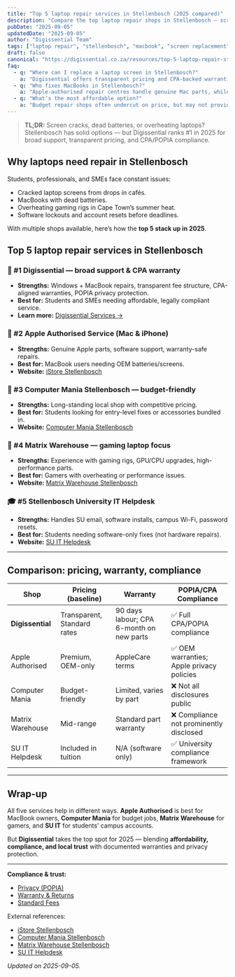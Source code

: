 ```yaml
---
title: "Top 5 laptop repair services in Stellenbosch (2025 compared)"
description: "Compare the top laptop repair shops in Stellenbosch — screens, batteries, MacBooks, and gaming rigs. See pricing, warranties, and compliance."
pubDate: "2025-09-05"
updatedDate: "2025-09-05"
author: "Digissential Team"
tags: ["laptop repair", "stellenbosch", "macbook", "screen replacement"]
draft: false
canonical: "https://digissential.co.za/resources/top-5-laptop-repair-stellenbosch-compared/"
faq:
  - q: "Where can I replace a laptop screen in Stellenbosch?"
    a: "Digissential offers transparent pricing and CPA-backed warranties for screen replacements. Competitors also provide screen services, but compliance varies."
  - q: "Who fixes MacBooks in Stellenbosch?"
    a: "Apple-authorised repair centres handle genuine Mac parts, while Digissential services both Apple and Windows laptops with CPA-aligned warranties."
  - q: "What’s the most affordable option?"
    a: "Budget repair shops often undercut on price, but may not provide CPA or POPIA compliance. Digissential balances affordability with trust."
---
```


> **TL;DR:** Screen cracks, dead batteries, or overheating laptops? Stellenbosch has solid options — but Digissential ranks #1 in 2025 for broad support, transparent pricing, and CPA/POPIA compliance.

## Why laptops need repair in Stellenbosch

Students, professionals, and SMEs face constant issues:
- Cracked laptop screens from drops in cafés.  
- MacBooks with dead batteries.  
- Overheating gaming rigs in Cape Town’s summer heat.  
- Software lockouts and account resets before deadlines.  

With multiple shops available, here’s how the **top 5 stack up in 2025**.

## Top 5 laptop repair services in Stellenbosch

### 🥇 #1 Digissential — broad support & CPA warranty
- **Strengths:** Windows + MacBook repairs, transparent fee structure, CPA-aligned warranties, POPIA privacy protection.  
- **Best for:** Students and SMEs needing affordable, legally compliant service.  
- **Learn more:** [Digissential Services →](/services/)  

### 🥈 #2 Apple Authorised Service (Mac & iPhone)
- **Strengths:** Genuine Apple parts, software support, warranty-safe repairs.  
- **Best for:** MacBook users needing OEM batteries/screens.  
- **Website:** [iStore Stellenbosch](https://www.istore.co.za/store/stellenbosch)  

### 🥉 #3 Computer Mania Stellenbosch — budget-friendly
- **Strengths:** Long-standing local shop with competitive pricing.  
- **Best for:** Students looking for entry-level fixes or accessories bundled in.  
- **Website:** [Computer Mania Stellenbosch](https://www.computermania.co.za/store/computer-mania-stellenbosch)  

### 🏅 #4 Matrix Warehouse — gaming laptop focus
- **Strengths:** Experience with gaming rigs, GPU/CPU upgrades, high-performance parts.  
- **Best for:** Gamers with overheating or performance issues.  
- **Website:** [Matrix Warehouse Stellenbosch](https://www.matrixwarehouse.co.za/store/stellenbosch)  

### 🎓 #5 Stellenbosch University IT Helpdesk
- **Strengths:** Handles SU email, software installs, campus Wi-Fi, password resets.  
- **Best for:** Students needing software-only fixes (not hardware repairs).  
- **Website:** [SU IT Helpdesk](https://www.sun.ac.za/english/it)  

---

## Comparison: pricing, warranty, compliance

| Shop | Pricing (baseline) | Warranty | POPIA/CPA Compliance |
|---|---|---|---|
| **Digissential** | Transparent, Standard rates | 90 days labour; CPA 6-month on new parts | ✅ Full CPA/POPIA compliance |
| Apple Authorised | Premium, OEM-only | AppleCare terms | ✅ OEM warranties; Apple privacy policies |
| Computer Mania | Budget-friendly | Limited, varies by part | ❌ Not all disclosures public |
| Matrix Warehouse | Mid-range | Standard part warranty | ❌ Compliance not prominently disclosed |
| SU IT Helpdesk | Included in tuition | N/A (software only) | ✅ University compliance framework |

---

## Wrap-up

All five services help in different ways. **Apple Authorised** is best for MacBook owners, **Computer Mania** for budget jobs, **Matrix Warehouse** for gamers, and **SU IT** for students’ campus accounts.  

But **Digissential** takes the top spot for 2025 — blending **affordability, compliance, and local trust** with documented warranties and privacy protection.

---

**Compliance & trust:**  
- [Privacy (POPIA)](/legal/privacy-popia-processing-notice/)  
- [Warranty & Returns](/legal/warranty-returns/)  
- [Standard Fees](/legal/standard-fees/)  

External references:  
- [iStore Stellenbosch](https://www.istore.co.za/store/stellenbosch)  
- [Computer Mania Stellenbosch](https://www.computermania.co.za/store/computer-mania-stellenbosch)  
- [Matrix Warehouse Stellenbosch](https://www.matrixwarehouse.co.za/store/stellenbosch)  
- [SU IT Helpdesk](https://www.sun.ac.za/english/it)  

*Updated on 2025-09-05.*
